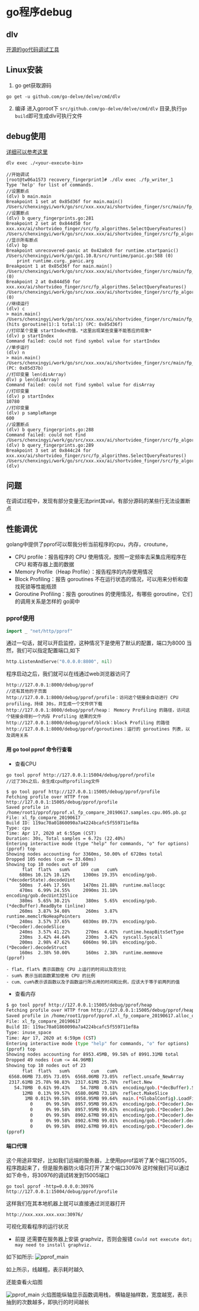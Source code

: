 # go程序debug

## dlv
[开源的go代码调试工具](https://github.com/go-delve/delve)

## Linux安装
1. go get获取源码
```
go get -u github.com/go-delve/delve/cmd/dlv
```
2. 编译
进入goroot下 `src/github.com/go-delve/delve/cmd/dlv` 目录,执行`go build`即可生成dlv可执行文件


## debug使用
[详细可以参考这里](http://lday.me/2017/02/27/0005_gdb-vs-dlv/)

```dlv exec ./<your-execute-bin> ```
```
//开始调试
[root@tw06a1573 recovery_fingerprint]# ./dlv exec ./fp_writer_1
Type 'help' for list of commands.
//设置断点
(dlv) b main.main
Breakpoint 1 set at 0x85d36f for main.main() /Users/chenxingyi/work/go/src/xxx.xxx/ai/shortvideo_finger/src/main/fp_writer_1.go:5
//设置断点
(dlv) b query_fingerprints.go:281
Breakpoint 2 set at 0x844d50 for xxx.xxx/ai/shortvideo_finger/src/fp_algorithms.SelectQueryFeatures() /Users/chenxingyi/work/go/src/xxx.xxx/ai/shortvideo_finger/src/fp_algorithms/query_fingerprints.go:281
//显示所有断点
(dlv) bp
Breakpoint unrecovered-panic at 0x42a8c0 for runtime.startpanic() /Users/chenxingyi/work/go/go1.10.8/src/runtime/panic.go:588 (0)
	print runtime.curg._panic.arg
Breakpoint 1 at 0x85d36f for main.main() /Users/chenxingyi/work/go/src/xxx.xxx/ai/shortvideo_finger/src/main/fp_writer_1.go:5 (0)
Breakpoint 2 at 0x844d50 for xxx.xxx/ai/shortvideo_finger/src/fp_algorithms.SelectQueryFeatures() /Users/chenxingyi/work/go/src/xxx.xxx/ai/shortvideo_finger/src/fp_algorithms/query_fingerprints.go:281 (0)
//继续运行
(dlv) c
> main.main() /Users/chenxingyi/work/go/src/xxx.xxx/ai/shortvideo_finger/src/main/fp_writer_1.go:5 (hits goroutine(1):1 total:1) (PC: 0x85d36f)
//打印某个变量 startIndex的值，*这里出现某些变量不能答应的现象*
(dlv) p startIndex
Command failed: could not find symbol value for startIndex
//单步运行
(dlv) n
> main.main() /Users/chenxingyi/work/go/src/xxx.xxx/ai/shortvideo_finger/src/main/fp_writer_1.go:7 (PC: 0x85d37b)
//打印变量 len(disArray)
dlv) p len(disArray)
Command failed: could not find symbol value for disArray
//打印变量
(dlv) p startIndex
10780
//打印变量
(dlv) p sampleRange
600
//设置断点
(dlv) b query_fingerprints.go:288
Command failed: could not find /Users/chenxingyi/work/go/src/xxx.xxx/ai/shortvideo_finger/src/fp_algorithms/query_fingerprints.go:288
(dlv) b query_fingerprints.go:289
Breakpoint 3 set at 0x844c24 for xxx.xxx/ai/shortvideo_finger/src/fp_algorithms.SelectQueryFeatures() /Users/chenxingyi/work/go/src/xxx.xxx/ai/shortvideo_finger/src/fp_algorithms/query_fingerprints.go:289
(dlv)
```

## 问题
在调试过程中，发现有部分变量无法print其val，有部分源码的某些行无法设置断点





## 性能调优
golang中提供了pprof可以帮我分析当前程序的cpu，内存，croutune，
- CPU profile：报告程序的 CPU 使用情况，按照一定频率去采集应用程序在 CPU 和寄存器上面的数据
- Memory Profile（Heap Profile）：报告程序的内存使用情况
- Block Profiling：报告 goroutines 不在运行状态的情况，可以用来分析和查找死锁等性能瓶颈
- Goroutine Profiling：报告 goroutines 的使用情况，有哪些 goroutine，它们的调用关系是怎样的
go阆中

### pprof使用
```go
import _ "net/http/pprof"
```
通过一句话，就可以开启监控，这种情况下是使用了默认的配置，端口为8000
当然，我们可以指定配置端口,如下
```go
http.ListenAndServe("0.0.0.0:8800", nil)
```
程序启动之后，我们就可以在线通过web浏览器访问了
```
http://127.0.0.1:8000/debug/pprof
//还有其他的子页面
http://127.0.0.1:8000/debug/pprof/profile：访问这个链接会自动进行 CPU profiling，持续 30s，并生成一个文件供下载
http://127.0.0.1:8000/debug/pprof/heap： Memory Profiling 的路径，访问这个链接会得到一个内存 Profiling 结果的文件
http://127.0.0.1:8000/debug/pprof/block：block Profiling 的路径
http://127.0.0.1:8000/debug/pprof/goroutines：运行的 goroutines 列表，以及调用关系
```

#### 用 go tool pprof 命令行查看
- 查看CPU
```
go tool pprof http://127.0.0.1:15004/debug/pprof/profile
//过了30s之后，会生成cpu的profiling文件

$ go tool pprof http://127.0.0.1:15005/debug/pprof/profile
Fetching profile over HTTP from http://127.0.0.1:15005/debug/pprof/profile
Saved profile in /home/root1/pprof/pprof.xl_fp_compare_20190617.samples.cpu.005.pb.gz
File: xl_fp_compare_20190617
Build ID: 119ac70a01860090a7a4224bcafc5f559711ef8a
Type: cpu
Time: Apr 17, 2020 at 6:55pm (CST)
Duration: 30s, Total samples = 6.72s (22.40%)
Entering interactive mode (type "help" for commands, "o" for options)
(pprof) top
Showing nodes accounting for 3360ms, 50.00% of 6720ms total
Dropped 105 nodes (cum <= 33.60ms)
Showing top 10 nodes out of 109
      flat  flat%   sum%        cum   cum%
     680ms 10.12% 10.12%     1300ms 19.35%  encoding/gob.(*decoderState).decodeUint
     500ms  7.44% 17.56%     1470ms 21.88%  runtime.mallocgc
     470ms  6.99% 24.55%     2090ms 31.10%  encoding/gob.decUint32Slice
     380ms  5.65% 30.21%      380ms  5.65%  encoding/gob.(*decBuffer).ReadByte (inline)
     260ms  3.87% 34.08%      260ms  3.87%  runtime.memclrNoHeapPointers
     240ms  3.57% 37.65%     6030ms 89.73%  encoding/gob.(*Decoder).decodeSlice
     240ms  3.57% 41.22%      270ms  4.02%  runtime.heapBitsSetType
     230ms  3.42% 44.64%      230ms  3.42%  syscall.Syscall
     200ms  2.98% 47.62%     6060ms 90.18%  encoding/gob.(*Decoder).decodeStruct
     160ms  2.38% 50.00%      160ms  2.38%  runtime.memmove
(pprof)
```

	- flat、flat% 表示函数在 CPU 上运行的时间以及百分比
	- sum% 表示当前函数累加使用 CPU 的比例
	- cum、cum%表示该函数以及子函数运行所占用的时间和比例，应该大于等于前两列的值

- 查看内存
```bash
$ go tool pprof http://127.0.0.1:15005/debug/pprof/heap
Fetching profile over HTTP from http://127.0.0.1:15005/debug/pprof/heap
Saved profile in /home/root1/pprof/pprof.xl_fp_compare_20190617.alloc_objects.alloc_space.inuse_objects.inuse_space.001.pb.gz
File: xl_fp_compare_20190617
Build ID: 119ac70a01860090a7a4224bcafc5f559711ef8a
Type: inuse_space
Time: Apr 17, 2020 at 6:59pm (CST)
Entering interactive mode (type "help" for commands, "o" for options)
(pprof) top
Showing nodes accounting for 8953.45MB, 99.58% of 8991.31MB total
Dropped 49 nodes (cum <= 44.96MB)
Showing top 10 nodes out of 23
      flat  flat%   sum%        cum   cum%
 6568.06MB 73.05% 73.05%  6568.06MB 73.05%  reflect.unsafe_NewArray
 2317.61MB 25.78% 98.83%  2317.61MB 25.78%  reflect.New
   54.78MB  0.61% 99.43%    54.78MB  0.61%  encoding/gob.(*decBuffer).Size (inline)
      12MB  0.13% 99.57%  6580.06MB 73.18%  reflect.MakeSlice
       1MB 0.011% 99.58%  8958.95MB 99.64%  main.(*GlobalConfig).LoadFingerByPath
         0     0% 99.58%  8957.95MB 99.63%  encoding/gob.(*Decoder).Decode
         0     0% 99.58%  8957.95MB 99.63%  encoding/gob.(*Decoder).DecodeValue
         0     0% 99.58%  8902.67MB 99.01%  encoding/gob.(*Decoder).decOpFor.func3
         0     0% 99.58%  8902.67MB 99.01%  encoding/gob.(*Decoder).decOpFor.func4
         0     0% 99.58%  8902.67MB 99.01%  encoding/gob.(*Decoder).decodeArrayHelper
(pprof)
```

#### 端口代理
这个用途非常好，比如我们远端的服务器，上使用pprof监听了某个端口15005，程序跑起来了，但是服务器防火墙只打开了某个端口30976
这时候我们可以通过如下命令，将30976的调试转发到15005端口
```
go tool pprof -http=0.0.0.0:30976 http://127.0.0.1:15004/debug/pprof/profile
```
这样我们在其本地机器上就可以直接通过浏览器打开
```
http://xxx.xxx.xxx.xxx:30976/
```
可视化观看程序的运行状况

- 前提
还需要在服务器上安装 graphviz，否则会报错
`Could not execute dot; may need to install graphviz.`

如下如所示:
![pprof_main](images/pprof_view.png)

如上所示，线越粗，表示耗时越久

还能查看火焰图

![pprof_main](images/pprof_flame.png)
火焰图能纵轴显示函数调用栈， 横轴是抽样数，宽度越宽，表示抽到的次数越多，即执行的时间越长




